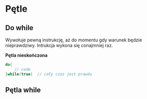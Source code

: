# Pętle

## **Do while**

Wywołuje pewną instrukcję, aż do momentu gdy warunek będzie nieprawdziwy. Intrukcja wykona się conajmniej raz.

**Pętla nieskończona**

```java
do{
    // code
}while(true)  // cały czas jest prawda
```

## **Pętla while**
